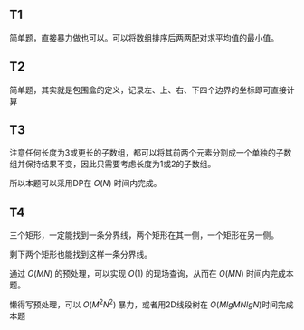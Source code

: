 ## T1

简单题，直接暴力做也可以。可以将数组排序后两两配对求平均值的最小值。

## T2

简单题，其实就是包围盒的定义，记录左、上、右、下四个边界的坐标即可直接计算

## T3

注意任何长度为3或更长的子数组，都可以将其前两个元素分割成一个单独的子数组并保持结果不变，因此只需要考虑长度为1或2的子数组。

所以本题可以采用DP在 $O(N)$ 时间内完成。

## T4

三个矩形，一定能找到一条分界线，两个矩形在其一侧，一个矩形在另一侧。

剩下两个矩形也能找到这样一条分界线。

通过 $O(MN)$ 的预处理，可以实现 $O(1)$ 的现场查询，从而在 $O(MN)$ 时间内完成本题。

懒得写预处理，可以 $O(M^2N^2)$ 暴力，或者用2D线段树在 $O(MlgMNlgN)$时间完成本题
